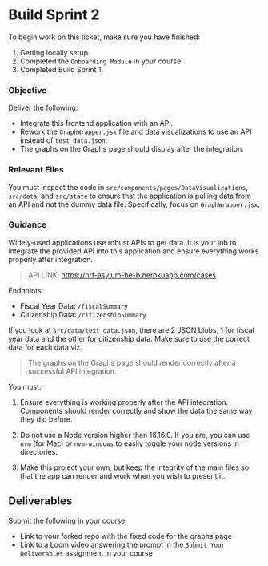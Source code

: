 # Build Sprint 2

To begin work on this ticket, make sure you have finished: 
1. Getting locally setup. 
2. Completed the `Onboarding Module` in your course. 
3. Completed Build Sprint 1. 

### Objective

Deliver the following: 

- Integrate this frontend application with an API. 
- Rework the `GraphWrapper.jsx` file and data visualizations to use an API instead of `test_data.json`.
- The graphs on the Graphs page should display after the integration.

### Relevant Files

You must inspect the code in `src/components/pages/DataVisualizations`, `src/data`, and `src/state` to ensure that the application is pulling data from an API and not the dummy data file. Specifically, focus on `GraphWrapper.jsx`.

### Guidance

Widely-used applications use robust APIs to get data. It is your job to integrate the provided API into this application and ensure everything works properly after integration. 

> API LINK: https://hrf-asylum-be-b.herokuapp.com/cases

Endpoints: 

- Fiscal Year Data: `/fiscalSummary`
- Citizenship Data: `/citizenshipSummary`

If you look at `src/data/text_data.json`, there are 2 JSON blobs, 1 for fiscal year data and the other for citizenship data. Make sure to use the correct data for each data viz. 

> The graphs on the Graphs page should render correctly after a successful API integration. 

You must: 

1. Ensure everything is working properly after the API integration. Components should render correctly and show the data the same way they did before. 

2. Do not use a Node version higher than 16.16.0. If you are, you can use `nvm` (for Mac) or `nvm-windows` to easily toggle your node versions in directories. 

3. Make this project your own, but keep the integrity of the main files so that the app can render and work when you wish to present it. 

## Deliverables 

Submit the following in your course: 

- Link to your forked repo with the fixed code for the graphs page
- Link to a Loom video answering the prompt in the `Submit Your Deliverables` assignment in your course


